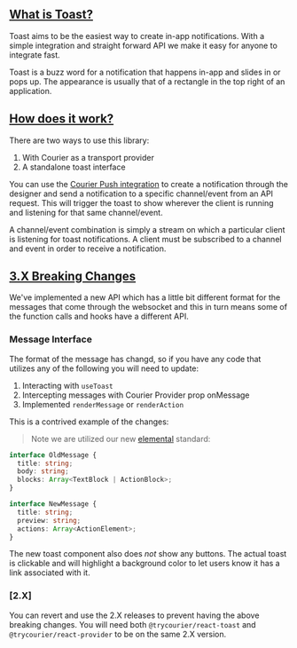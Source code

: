 ## [What is Toast?](#what-is-toast)

Toast aims to be the easiest way to create in-app notifications. With a simple integration and straight forward API we make it easy for anyone to integrate fast.

Toast is a buzz word for a notification that happens in-app and slides in or pops up. The appearance is usually that of a rectangle in the top right of an application.

## [How does it work?](#how-does-it-work)

There are two ways to use this library:

1. With Courier as a transport provider
2. A standalone toast interface

You can use the [Courier Push integration](https://app.courier.com/integrations/courier) to create a notification through the designer and send a notification to a specific channel/event from an API request. This will trigger the toast to show wherever the client is running and listening for that same channel/event.

A channel/event combination is simply a stream on which a particular client is listening for toast notifications. A client must be subscribed to a channel and event in order to receive a notification.

## [3.X Breaking Changes](#3x-breaking-changes)

We've implemented a new API which has a little bit different format for the messages that come through the websocket and this in turn means some of the function calls and hooks have a different API.

### Message Interface

The format of the message has changd, so if you have any code that utilizes any of the following you will need to update:

1. Interacting with `useToast`
2. Intercepting messages with Courier Provider prop onMessage
3. Implemented `renderMessage` or `renderAction`

This is a contrived example of the changes:

> Note we are utilized our new [elemental](https://www.courier.com/docs/elemental/elements/) standard:

```ts
interface OldMessage {
  title: string;
  body: string;
  blocks: Array<TextBlock | ActionBlock>;
}

interface NewMessage {
  title: string;
  preview: string;
  actions: Array<ActionElement>;
}
```

The new toast component also does _not_ show any buttons. The actual toast is clickable and will highlight a background color to let users know it has a link associated with it.

### [2.X]

You can revert and use the 2.X releases to prevent having the above breaking changes. You will need both `@trycourier/react-toast` and `@trycourier/react-provider` to be on the same 2.X version.
